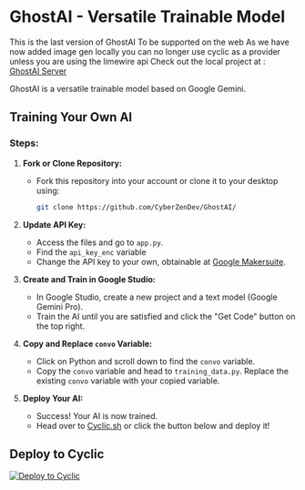 # GhostAI - Versatile Trainable Model

This is the last version of GhostAI To be supported on the web
As we have now added image gen locally you can no longer use cyclic as a provider unless you are using the limewire api
Check out the local project at : [GhostAI Server](https://github.com/The-UnknownHacker/GhostAI-Server)

GhostAI is a versatile trainable model based on Google Gemini.

## Training Your Own AI

### Steps:

1. **Fork or Clone Repository:**
   - Fork this repository into your account or clone it to your desktop using:
     ```bash
     git clone https://github.com/CyberZenDev/GhostAI/
     ```

2. **Update API Key:**
   - Access the files and go to `app.py`.
   - Find the `api_key_enc` variable
   - Change the API key to your own, obtainable at [Google Makersuite](https://makersuite.google.com/app/apikey).

3. **Create and Train in Google Studio:**
   - In Google Studio, create a new project and a text model (Google Gemini Pro).
   - Train the AI until you are satisfied and click the "Get Code" button on the top right.

4. **Copy and Replace `convo` Variable:**
   - Click on Python and scroll down to find the `convo` variable.
   - Copy the `convo` variable and head to `training_data.py`. Replace the existing `convo` variable with your copied variable.

5. **Deploy Your AI:**
   - Success! Your AI is now trained.
   - Head over to [Cyclic.sh](https://cyclic.sh/) or click the button below and deploy it!

## Deploy to Cyclic

[![Deploy to Cyclic](https://deploy.cyclic.sh/button.svg)](https://deploy.cyclic.sh/)
